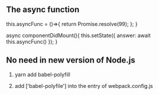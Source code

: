 ## The async function
  this.asyncFunc = ()=>{
      return Promise.resolve(99);
    };
  }

  
  async componentDidMount(){
    this.setState({
      answer: await this.asyncFunc()
    });
  }

## No need in new version of Node.js
1. yarn add babel-polyfill

2. add ['babel-polyfile'] into the entry of webpack.config.js
